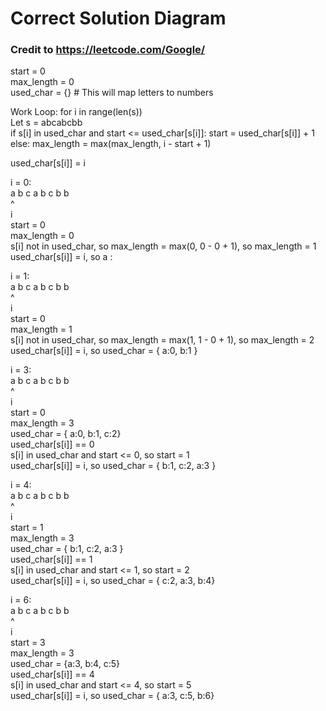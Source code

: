 # Correct Solution Diagram
### Credit to https://leetcode.com/Google/  

start = 0  
max_length = 0  
used_char = {} # This will map letters to numbers  

Work Loop: for i in range(len(s))  
Let s = abcabcbb  
if s\[i\] in used_char and start <= used_char\[s\[i\]\]: start = used_char\[s\[i\]\] + 1  
else: max_length = max(max_length, i - start + 1)  

used_char\[s\[i\]\] = i  

i = 0:  
    a b c a b c b b  
    ^  
    i  
    start = 0  
    max_length = 0  
    s\[i\] not in used_char, so max_length = max(0, 0 - 0 + 1), so max_length = 1  
    used_char\[s\[i\]\] = i, so a :  

i = 1:  
    a b c a b c b b  
      ^  
      i  
    start = 0  
    max_length = 1  
    s\[i\] not in used_char, so max_length = max(1, 1 - 0 + 1), so max_length = 2  
    used_char\[s\[i\]\] = i, so used_char = { a:0, b:1 }  

i = 3:  
    a b c a b c b b  
          ^  
          i  
    start = 0  
    max_length = 3  
    used_char = { a:0, b:1, c:2}  
    used_char\[s\[i\]\] == 0  
    s\[i\] in used_char and start <= 0, so start = 1  
    used_char\[s\[i\]\] = i, so used_char = { b:1, c:2, a:3 }  

i = 4:  
    a b c a b c b b  
            ^  
            i  
    start = 1  
    max_length = 3  
    used_char = { b:1, c:2, a:3 }  
    used_char\[s\[i\]\] == 1  
    s\[i\] in used_char and start <= 1, so start = 2  
    used_char\[s\[i\]\] = i, so used_char = { c:2, a:3, b:4}  

i = 6:  
    a b c a b c b b  
                ^  
                i  
    start = 3  
    max_length = 3  
    used_char = {a:3, b:4, c:5}  
    used_char\[s\[i\]\] == 4  
    s\[i\] in used_char and start <= 4, so start = 5  
    used_char\[s\[i\]\] = i, so used_char = {  a:3, c:5, b:6}  
